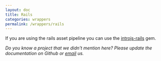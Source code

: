 ```yaml
---
layout: doc
title: Rails
categories: wrappers
permalink: /wrappers/rails
---
```


If you are using the rails asset pipeline you can use the [introjs-rails](https://github.com/heelhook/intro.js-rails) gem.

*Do you know a project that we didn't mention here? Please update the documentation on Github or [email](support@introjs.com) us.*

